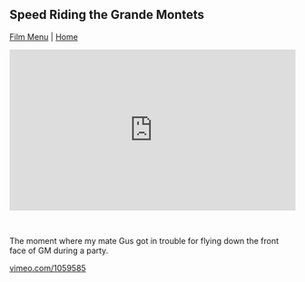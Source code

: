 ## Speed Riding the Grande Montets

[Film Menu](./) | [Home](../..)

<div style="padding:56.25% 0 0 0;position:relative;"><iframe src="https://player.vimeo.com/video/1059585?autoplay=1&loop=1&title=0&byline=0&portrait=0" style="position:absolute;top:0;left:0;width:100%;height:100%;" frameborder="0" allow="autoplay; fullscreen" allowfullscreen></iframe></div><script src="https://player.vimeo.com/api/player.js"></script>

<div style="height: 32px"></div>

The moment where my mate Gus got in trouble for flying down the front face of GM during a party.

[vimeo.com/1059585](https://vimeo.com/1059585)
